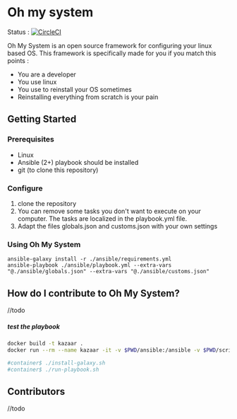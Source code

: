 # Oh my system

Status : [![CircleCI](https://circleci.com/gh/earendil06/oh-my-system/tree/master.svg?style=svg)](https://circleci.com/gh/earendil06/oh-my-system/tree/master)

Oh My System is an open source framework for configuring your linux based OS.
This framework is specifically made for you if you match this points :
- You are a developer
- You use linux
- You use to reinstall your OS sometimes
- Reinstalling everything from scratch is your pain

## Getting Started

### Prerequisites

* Linux
* Ansible (2+) playbook should be installed
* git (to clone this repository)

### Configure

1. clone the repository
2. You can remove some tasks you don't want to execute on your computer. The tasks are localized in the playbook.yml file.
3. Adapt the files globals.json and customs.json with your own settings

### Using Oh My System

```shell
ansible-galaxy install -r ./ansible/requirements.yml
ansible-playbook ./ansible/playbook.yml --extra-vars "@./ansible/globals.json" --extra-vars "@./ansible/customs.json"
```

## How do I contribute to Oh My System?
//todo


##### test the playbook
```bash
docker build -t kazaar .
docker run --rm --name kazaar -it -v $PWD/ansible:/ansible -v $PWD/scripts:/scripts kazaar

#container$ ./install-galaxy.sh
#container$ ./run-playbook.sh
```

## Contributors
//todo